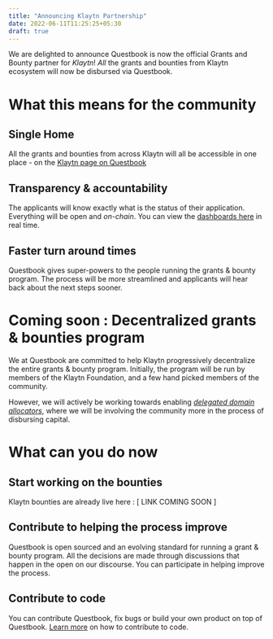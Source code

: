 ```yaml
---
title: "Announcing Klaytn Partnership"
date: 2022-06-11T11:25:25+05:30
draft: true
---
```


We are delighted to announce Questbook is now the official Grants and Bounty partner for *Klaytn*! _All_ the grants and bounties from Klaytn ecosystem will now be disbursed via Questbook.

# What this means for the community
## Single Home
All the grants and bounties from across Klaytn will all be accessible in one place - on the [Klaytn page on Questbook](#coming-soon)

## Transparency & accountability
The applicants will know exactly what is the status of their application. Everything will be open and _on-chain_. You can view the [dashboards here](#coming-soon) in real time.

## Faster turn around times
Questbook gives super-powers to the people running the grants & bounty program. The process will be more streamlined and applicants will hear back about the next steps sooner. 

# Coming soon : Decentralized grants & bounties program
We at Questbook are committed to help Klaytn progressively decentralize the entire grants & bounty program. Initially, the program will be run by members of the Klaytn Foundation, and a few hand picked members of the community. 

However, we will actively be working towards enabling [_delegated domain allocators_](https://blog.questbook.xyz/posts/min-grants-dao-max-community-participation/), where we will be involving the community more in the process of disbursing capital. 

# What can you do now
## Start working on the bounties
Klaytn bounties are already live here : [ LINK COMING SOON ]

## Contribute to helping the process improve
Questbook is open sourced and an evolving standard for running a grant & bounty program. All the decisions are made through discussions that happen in the open on our discourse. You can participate in helping improve the process.

## Contribute to code 
You can contribute Questbook, fix bugs or build your own product on top of Questbook. [Learn more](https://blog.questbook.xyz/posts/questbook-composability/) on how to contribute to code.


